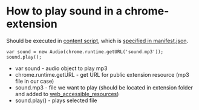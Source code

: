 # How to play sound in a chrome-extension

Should be executed in [content script](https://developer.chrome.com/docs/extensions/mv3/content_scripts/),
which is [specified in manifest.json](/chrome-extension/content_script).

```
var sound = new Audio(chrome.runtime.getURL('sound.mp3'));
sound.play();
```

- var sound - audio object to play mp3
- chrome.runtime.getURL - get URL for public extension resource (mp3 file in our case)
- sound.mp3 - file we want to play (should be located in extension folder and added to [web_accessible_resources](/chrome-extension/web_accessible_resources))
- sound.play() - plays selected file
